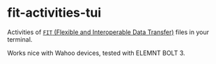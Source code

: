 # fit-activities-tui

Activities of [`FIT` (Flexible and Interoperable Data Transfer)](https://developer.garmin.com/fit/overview/) files in your terminal.

Works nice with Wahoo devices, tested with ELEMNT BOLT 3.
